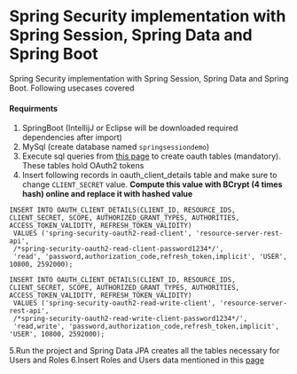 # Spring Security implementation with Spring Session, Spring Data and Spring Boot

Spring Security implementation with Spring Session, Spring Data and Spring Boot. Following usecases covered

#### Requirments
1. SpringBoot (IntellijJ or Eclipse will be downloaded required dependencies after import)
2. MySql (create database named `springsessiondemo`)
3. Execute sql queries from [this page](https://github.com/pavankjadda/SpringSessionDemo/wiki/Create-OAuth-Tables) to create oauth tables (mandatory). These tables hold OAuth2 tokens
4. Insert following records in oauth_client_details table and make sure to change `CLIENT_SECRET` value. **Compute this value with BCrypt (4 times hash) online and replace it with hashed value**
```
INSERT INTO OAUTH_CLIENT_DETAILS(CLIENT_ID, RESOURCE_IDS, CLIENT_SECRET, SCOPE, AUTHORIZED_GRANT_TYPES, AUTHORITIES, ACCESS_TOKEN_VALIDITY, REFRESH_TOKEN_VALIDITY)
 VALUES ('spring-security-oauth2-read-client', 'resource-server-rest-api',
 /*spring-security-oauth2-read-client-password1234*/',
 'read', 'password,authorization_code,refresh_token,implicit', 'USER', 10800, 2592000);
 
INSERT INTO OAUTH_CLIENT_DETAILS(CLIENT_ID, RESOURCE_IDS, CLIENT_SECRET, SCOPE, AUTHORIZED_GRANT_TYPES, AUTHORITIES, ACCESS_TOKEN_VALIDITY, REFRESH_TOKEN_VALIDITY)
 VALUES ('spring-security-oauth2-read-write-client', 'resource-server-rest-api',
 /*spring-security-oauth2-read-write-client-password1234*/',
 'read,write', 'password,authorization_code,refresh_token,implicit', 'USER', 10800, 2592000);
 ```
5.Run the project and Spring Data JPA creates all the tables necessary for Users and Roles
6.Insert Roles and Users data mentioned in this [page](https://github.com/pavankjadda/SpringSessionDemo/wiki/Users-and-Roles)


